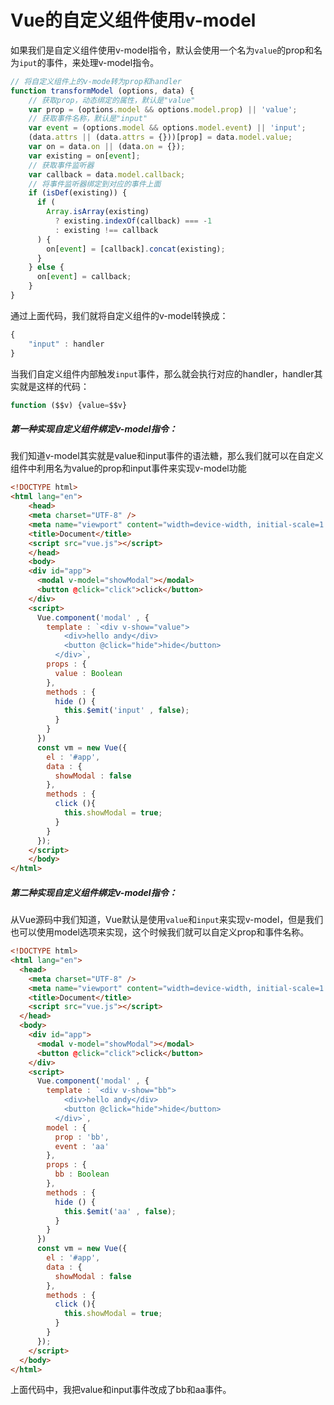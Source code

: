 # Vue的自定义组件使用v-model
如果我们是自定义组件使用v-model指令，默认会使用一个名为`value`的prop和名为`iput`的事件，来处理v-model指令。
```javascript
// 将自定义组件上的v-mode转为prop和handler
function transformModel (options, data) {
    // 获取prop，动态绑定的属性，默认是"value"
    var prop = (options.model && options.model.prop) || 'value';
    // 获取事件名称，默认是"input"
    var event = (options.model && options.model.event) || 'input';
    (data.attrs || (data.attrs = {}))[prop] = data.model.value;
    var on = data.on || (data.on = {});
    var existing = on[event];
    // 获取事件监听器
    var callback = data.model.callback;
    // 将事件监听器绑定到对应的事件上面
    if (isDef(existing)) {
      if (
        Array.isArray(existing)
          ? existing.indexOf(callback) === -1
          : existing !== callback
      ) {
        on[event] = [callback].concat(existing);
      }
    } else {
      on[event] = callback;
    }
}
```
通过上面代码，我们就将自定义组件的v-model转换成：
```javascript
{
    "input" : handler
}
```
当我们自定义组件内部触发`input`事件，那么就会执行对应的handler，handler其实就是这样的代码：
```javascript
function ($$v) {value=$$v}
```
##### 第一种实现自定义组件绑定v-model指令：
我们知道v-model其实就是value和input事件的语法糖，那么我们就可以在自定义组件中利用名为value的prop和input事件来实现v-model功能
```html
<!DOCTYPE html>
<html lang="en">
    <head>
    <meta charset="UTF-8" />
    <meta name="viewport" content="width=device-width, initial-scale=1.0" />
    <title>Document</title>
    <script src="vue.js"></script>
    </head>
    <body>
    <div id="app">
      <modal v-model="showModal"></modal>
      <button @click="click">click</button>
    </div>
    <script>
      Vue.component('modal' , {
        template : `<div v-show="value">
            <div>hello andy</div>
            <button @click="hide">hide</button>
          </div>`,
        props : {
          value : Boolean
        },
        methods : {
          hide () {
            this.$emit('input' , false);
          }
        }
      })
      const vm = new Vue({
        el : '#app',
        data : {
          showModal : false
        },
        methods : {
          click (){
            this.showModal = true;
          }
        }
      });
    </script>
    </body>
</html>
```
##### 第二种实现自定义组件绑定v-model指令：
从Vue源码中我们知道，Vue默认是使用`value`和`input`来实现v-model，但是我们也可以使用model选项来实现，这个时候我们就可以自定义prop和事件名称。
```html
<!DOCTYPE html>
<html lang="en">
  <head>
    <meta charset="UTF-8" />
    <meta name="viewport" content="width=device-width, initial-scale=1.0" />
    <title>Document</title>
    <script src="vue.js"></script>
  </head>
  <body>
    <div id="app">
      <modal v-model="showModal"></modal>
      <button @click="click">click</button>
    </div>
    <script>
      Vue.component('modal' , {
        template : `<div v-show="bb">
            <div>hello andy</div>
            <button @click="hide">hide</button>
          </div>`,
        model : {
          prop : 'bb',
          event : 'aa'
        },
        props : {
          bb : Boolean
        },
        methods : {
          hide () {
            this.$emit('aa' , false);
          }
        }
      })
      const vm = new Vue({
        el : '#app',
        data : {
          showModal : false
        },
        methods : {
          click (){
            this.showModal = true;
          }
        }
      });
    </script>
  </body>
</html>
```
上面代码中，我把value和input事件改成了bb和aa事件。